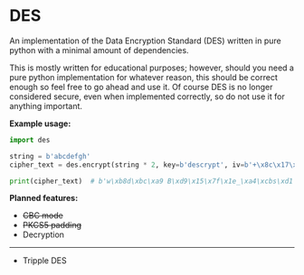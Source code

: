 # DES
An implementation of the Data Encryption Standard (DES) written in
pure python with a minimal amount of dependencies. 

This is mostly written for educational purposes; however, should you need a pure python implementation for whatever reason, this should be correct enough so feel free to go ahead and use it. Of course DES is no longer considered secure, even when implemented correctly, so do not use it for anything important. 

__Example usage:__

```python
import des

string = b'abcdefgh'
cipher_text = des.encrypt(string * 2, key=b'descrypt', iv=b'+\x8c\x17\xcf-\xe0k>')

print(cipher_text)  # b'w\xb8d\xbc\xa9 B\xd9\x15\x7f\x1e_\xa4\xcbs\xd1'
```

__Planned features:__

 - ~~CBC mode~~
 - ~~PKCS5 padding~~
 - Decryption
---
 - Tripple DES
